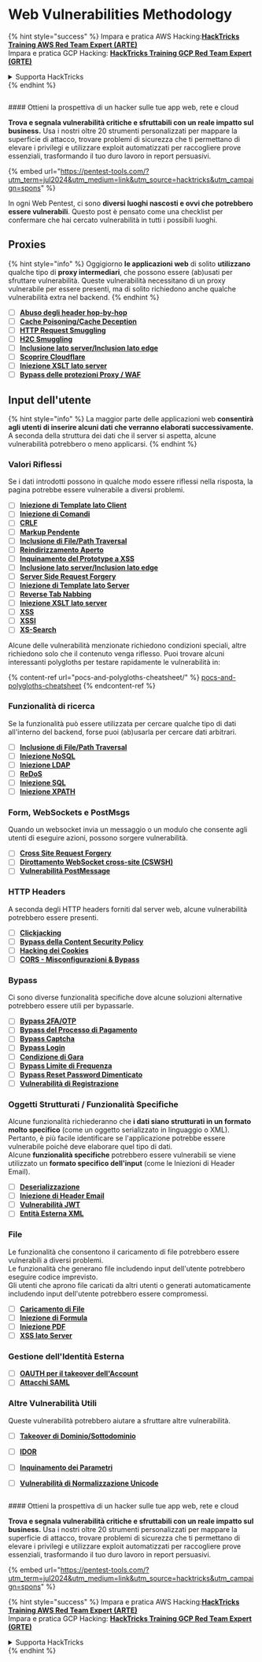# Web Vulnerabilities Methodology

{% hint style="success" %}
Impara e pratica AWS Hacking:<img src="/.gitbook/assets/arte.png" alt="" data-size="line">[**HackTricks Training AWS Red Team Expert (ARTE)**](https://training.hacktricks.xyz/courses/arte)<img src="/.gitbook/assets/arte.png" alt="" data-size="line">\
Impara e pratica GCP Hacking: <img src="/.gitbook/assets/grte.png" alt="" data-size="line">[**HackTricks Training GCP Red Team Expert (GRTE)**<img src="/.gitbook/assets/grte.png" alt="" data-size="line">](https://training.hacktricks.xyz/courses/grte)

<details>

<summary>Supporta HackTricks</summary>

* Controlla i [**piani di abbonamento**](https://github.com/sponsors/carlospolop)!
* **Unisciti al** 💬 [**gruppo Discord**](https://discord.gg/hRep4RUj7f) o al [**gruppo telegram**](https://t.me/peass) o **seguici** su **Twitter** 🐦 [**@hacktricks\_live**](https://twitter.com/hacktricks\_live)**.**
* **Condividi trucchi di hacking inviando PR ai** [**HackTricks**](https://github.com/carlospolop/hacktricks) e [**HackTricks Cloud**](https://github.com/carlospolop/hacktricks-cloud) repos di github.

</details>
{% endhint %}

<figure><img src="/.gitbook/assets/pentest-tools.svg" alt=""><figcaption></figcaption></figure>

#### Ottieni la prospettiva di un hacker sulle tue app web, rete e cloud

**Trova e segnala vulnerabilità critiche e sfruttabili con un reale impatto sul business.** Usa i nostri oltre 20 strumenti personalizzati per mappare la superficie di attacco, trovare problemi di sicurezza che ti permettano di elevare i privilegi e utilizzare exploit automatizzati per raccogliere prove essenziali, trasformando il tuo duro lavoro in report persuasivi.

{% embed url="https://pentest-tools.com/?utm_term=jul2024&utm_medium=link&utm_source=hacktricks&utm_campaign=spons" %}


In ogni Web Pentest, ci sono **diversi luoghi nascosti e ovvi che potrebbero essere vulnerabili**. Questo post è pensato come una checklist per confermare che hai cercato vulnerabilità in tutti i possibili luoghi.

## Proxies

{% hint style="info" %}
Oggigiorno **le applicazioni web** di solito **utilizzano** qualche tipo di **proxy intermediari**, che possono essere (ab)usati per sfruttare vulnerabilità. Queste vulnerabilità necessitano di un proxy vulnerabile per essere presenti, ma di solito richiedono anche qualche vulnerabilità extra nel backend.
{% endhint %}

* [ ] [**Abuso degli header hop-by-hop**](abusing-hop-by-hop-headers.md)
* [ ] [**Cache Poisoning/Cache Deception**](cache-deception/)
* [ ] [**HTTP Request Smuggling**](http-request-smuggling/)
* [ ] [**H2C Smuggling**](h2c-smuggling.md)
* [ ] [**Inclusione lato server/Inclusion lato edge**](server-side-inclusion-edge-side-inclusion-injection.md)
* [ ] [**Scoprire Cloudflare**](../network-services-pentesting/pentesting-web/uncovering-cloudflare.md)
* [ ] [**Iniezione XSLT lato server**](xslt-server-side-injection-extensible-stylesheet-language-transformations.md)
* [ ] [**Bypass delle protezioni Proxy / WAF**](proxy-waf-protections-bypass.md)

## **Input dell'utente**

{% hint style="info" %}
La maggior parte delle applicazioni web **consentirà agli utenti di inserire alcuni dati che verranno elaborati successivamente.**\
A seconda della struttura dei dati che il server si aspetta, alcune vulnerabilità potrebbero o meno applicarsi.
{% endhint %}

### **Valori Riflessi**

Se i dati introdotti possono in qualche modo essere riflessi nella risposta, la pagina potrebbe essere vulnerabile a diversi problemi.

* [ ] [**Iniezione di Template lato Client**](client-side-template-injection-csti.md)
* [ ] [**Iniezione di Comandi**](command-injection.md)
* [ ] [**CRLF**](crlf-0d-0a.md)
* [ ] [**Markup Pendente**](dangling-markup-html-scriptless-injection/)
* [ ] [**Inclusione di File/Path Traversal**](file-inclusion/)
* [ ] [**Reindirizzamento Aperto**](open-redirect.md)
* [ ] [**Inquinamento del Prototype a XSS**](deserialization/nodejs-proto-prototype-pollution/#client-side-prototype-pollution-to-xss)
* [ ] [**Inclusione lato server/Inclusion lato edge**](server-side-inclusion-edge-side-inclusion-injection.md)
* [ ] [**Server Side Request Forgery**](ssrf-server-side-request-forgery/)
* [ ] [**Iniezione di Template lato Server**](ssti-server-side-template-injection/)
* [ ] [**Reverse Tab Nabbing**](reverse-tab-nabbing.md)
* [ ] [**Iniezione XSLT lato server**](xslt-server-side-injection-extensible-stylesheet-language-transformations.md)
* [ ] [**XSS**](xss-cross-site-scripting/)
* [ ] [**XSSI**](xssi-cross-site-script-inclusion.md)
* [ ] [**XS-Search**](xs-search/)

Alcune delle vulnerabilità menzionate richiedono condizioni speciali, altre richiedono solo che il contenuto venga riflesso. Puoi trovare alcuni interessanti polygloths per testare rapidamente le vulnerabilità in:

{% content-ref url="pocs-and-polygloths-cheatsheet/" %}
[pocs-and-polygloths-cheatsheet](pocs-and-polygloths-cheatsheet/)
{% endcontent-ref %}

### **Funzionalità di ricerca**

Se la funzionalità può essere utilizzata per cercare qualche tipo di dati all'interno del backend, forse puoi (ab)usarla per cercare dati arbitrari.

* [ ] [**Inclusione di File/Path Traversal**](file-inclusion/)
* [ ] [**Iniezione NoSQL**](nosql-injection.md)
* [ ] [**Iniezione LDAP**](ldap-injection.md)
* [ ] [**ReDoS**](regular-expression-denial-of-service-redos.md)
* [ ] [**Iniezione SQL**](sql-injection/)
* [ ] [**Iniezione XPATH**](xpath-injection.md)

### **Form, WebSockets e PostMsgs**

Quando un websocket invia un messaggio o un modulo che consente agli utenti di eseguire azioni, possono sorgere vulnerabilità.

* [ ] [**Cross Site Request Forgery**](csrf-cross-site-request-forgery.md)
* [ ] [**Dirottamento WebSocket cross-site (CSWSH)**](websocket-attacks.md)
* [ ] [**Vulnerabilità PostMessage**](postmessage-vulnerabilities/)

### **HTTP Headers**

A seconda degli HTTP headers forniti dal server web, alcune vulnerabilità potrebbero essere presenti.

* [ ] [**Clickjacking**](clickjacking.md)
* [ ] [**Bypass della Content Security Policy**](content-security-policy-csp-bypass/)
* [ ] [**Hacking dei Cookies**](hacking-with-cookies/)
* [ ] [**CORS - Misconfigurazioni & Bypass**](cors-bypass.md)

### **Bypass**

Ci sono diverse funzionalità specifiche dove alcune soluzioni alternative potrebbero essere utili per bypassarle.

* [ ] [**Bypass 2FA/OTP**](2fa-bypass.md)
* [ ] [**Bypass del Processo di Pagamento**](bypass-payment-process.md)
* [ ] [**Bypass Captcha**](captcha-bypass.md)
* [ ] [**Bypass Login**](login-bypass/)
* [ ] [**Condizione di Gara**](race-condition.md)
* [ ] [**Bypass Limite di Frequenza**](rate-limit-bypass.md)
* [ ] [**Bypass Reset Password Dimenticato**](reset-password.md)
* [ ] [**Vulnerabilità di Registrazione**](registration-vulnerabilities.md)

### **Oggetti Strutturati / Funzionalità Specifiche**

Alcune funzionalità richiederanno che **i dati siano strutturati in un formato molto specifico** (come un oggetto serializzato in linguaggio o XML). Pertanto, è più facile identificare se l'applicazione potrebbe essere vulnerabile poiché deve elaborare quel tipo di dati.\
Alcune **funzionalità specifiche** potrebbero essere vulnerabili se viene utilizzato un **formato specifico dell'input** (come le Iniezioni di Header Email).

* [ ] [**Deserializzazione**](deserialization/)
* [ ] [**Iniezione di Header Email**](email-injections.md)
* [ ] [**Vulnerabilità JWT**](hacking-jwt-json-web-tokens.md)
* [ ] [**Entità Esterna XML**](xxe-xee-xml-external-entity.md)

### File

Le funzionalità che consentono il caricamento di file potrebbero essere vulnerabili a diversi problemi.\
Le funzionalità che generano file includendo input dell'utente potrebbero eseguire codice imprevisto.\
Gli utenti che aprono file caricati da altri utenti o generati automaticamente includendo input dell'utente potrebbero essere compromessi.

* [ ] [**Caricamento di File**](file-upload/)
* [ ] [**Iniezione di Formula**](formula-csv-doc-latex-ghostscript-injection.md)
* [ ] [**Iniezione PDF**](xss-cross-site-scripting/pdf-injection.md)
* [ ] [**XSS lato Server**](xss-cross-site-scripting/server-side-xss-dynamic-pdf.md)

### **Gestione dell'Identità Esterna**

* [ ] [**OAUTH per il takeover dell'Account**](oauth-to-account-takeover.md)
* [ ] [**Attacchi SAML**](saml-attacks/)

### **Altre Vulnerabilità Utili**

Queste vulnerabilità potrebbero aiutare a sfruttare altre vulnerabilità.

* [ ] [**Takeover di Dominio/Sottodominio**](domain-subdomain-takeover.md)
* [ ] [**IDOR**](idor.md)
* [ ] [**Inquinamento dei Parametri**](parameter-pollution.md)
* [ ] [**Vulnerabilità di Normalizzazione Unicode**](unicode-injection/)


<figure><img src="/.gitbook/assets/pentest-tools.svg" alt=""><figcaption></figcaption></figure>

#### Ottieni la prospettiva di un hacker sulle tue app web, rete e cloud

**Trova e segnala vulnerabilità critiche e sfruttabili con un reale impatto sul business.** Usa i nostri oltre 20 strumenti personalizzati per mappare la superficie di attacco, trovare problemi di sicurezza che ti permettano di elevare i privilegi e utilizzare exploit automatizzati per raccogliere prove essenziali, trasformando il tuo duro lavoro in report persuasivi.

{% embed url="https://pentest-tools.com/?utm_term=jul2024&utm_medium=link&utm_source=hacktricks&utm_campaign=spons" %}


{% hint style="success" %}
Impara e pratica AWS Hacking:<img src="/.gitbook/assets/arte.png" alt="" data-size="line">[**HackTricks Training AWS Red Team Expert (ARTE)**](https://training.hacktricks.xyz/courses/arte)<img src="/.gitbook/assets/arte.png" alt="" data-size="line">\
Impara e pratica GCP Hacking: <img src="/.gitbook/assets/grte.png" alt="" data-size="line">[**HackTricks Training GCP Red Team Expert (GRTE)**<img src="/.gitbook/assets/grte.png" alt="" data-size="line">](https://training.hacktricks.xyz/courses/grte)

<details>

<summary>Supporta HackTricks</summary>

* Controlla i [**piani di abbonamento**](https://github.com/sponsors/carlospolop)!
* **Unisciti al** 💬 [**gruppo Discord**](https://discord.gg/hRep4RUj7f) o al [**gruppo telegram**](https://t.me/peass) o **seguici** su **Twitter** 🐦 [**@hacktricks\_live**](https://twitter.com/hacktricks\_live)**.**
* **Condividi trucchi di hacking inviando PR ai** [**HackTricks**](https://github.com/carlospolop/hacktricks) e [**HackTricks Cloud**](https://github.com/carlospolop/hacktricks-cloud) repos di github.

</details>
{% endhint %}
